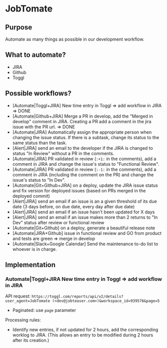 # JobTomate

## Purpose

Automate as many things as possible in our development workflow.

## What to automate?

- JIRA
- Github
- Toggl

## Possible workflows?

- [Automate|Toggl+JIRA] New time entry in Toggl => add workflow in JIRA => DONE
- [Automate|Github+JIRA] Merge a PR in develop, add the "Merged in develop" comment in JIRA.
Creating a PR add a comment in the jira issue with the PR url. => DONE
- [Automate|JIRA] Automatically assign the appropriate person when changing the issue status.
If there is a subtask, change its status to the same status than the task.
- [Alert|JIRA] send an email to the developer if the JIRA is changed to status "In Review" without a PR in the comments.
- [Automate|JIRA] PR validated in review (`:+1:` in the comments), add a comment in JIRA and change the issue's status to "Functional Review".
- [Automate|JIRA] PR validated in review (`:-1:` in the comments), add a comment in JIRA (including the comment on the PR) and change the issue's status to "In Dev".
- [Automate|Git+Github+JIRA] on a deploy, update the JIRA issue status and fix version for deployed issues (based on PRs merged in the deployed commit)
- [Alert|JIRA] send an email if an issue is an a given threshold of its due date (3 days before, on due date, every day after due date)
- [Alert|JIRA] send an email if an issue hasn't been updated for X days
- [Alert|JIRA] send an email if an issue makes more than 2 returns to "In Dev" status after review or functional review
- [Automate|Git+Github] on a deploy, generate a beautiful release note
- [Automate|JIRA+Github] issue in functional review and GO from product and tests are green => merge in develop
- [Automate|Slack+Google Calendar] Send the maintenance to-do list to whoever is in charge.

## Implementation

### Automate|Toggl+JIRA New time entry in Toggl => add workflow in JIRA

API request:
`https://toggl.com/reports/api/v2/details?user_agent=JobTomate (<dev@jobteaser.com>)&workspace_id=939576&page=5`

- Paginated: use `page` parameter

Processing rules:
- Identify new entries, if not updated for 2 hours, add the corresponding worklog to JIRA. (This allows an entry to be modified during 2 hours after its creation.)
